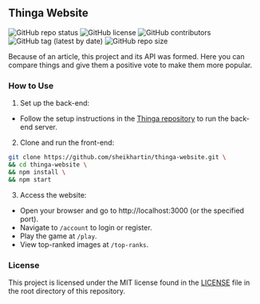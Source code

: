 ## Thinga Website

![GitHub repo status](https://img.shields.io/badge/status-active-green?style=flat)
![GitHub license](https://img.shields.io/github/license/sheikhartin/thinga-website)
![GitHub contributors](https://img.shields.io/github/contributors/sheikhartin/thinga-website)
![GitHub tag (latest by date)](https://img.shields.io/github/v/tag/sheikhartin/thinga-website)
![GitHub repo size](https://img.shields.io/github/repo-size/sheikhartin/thinga-website)

Because of an article, this project and its API was formed. Here you can compare things and give them a positive vote to make them more popular.

### How to Use

1. Set up the back-end:

- Follow the setup instructions in the [Thinga repository](https://github.com/sheikhartin/thinga) to run the back-end server.

2. Clone and run the front-end:

```bash
git clone https://github.com/sheikhartin/thinga-website.git \
&& cd thinga-website \
&& npm install \
&& npm start
```

3. Access the website:

- Open your browser and go to http://localhost:3000 (or the specified port).
- Navigate to `/account` to login or register.
- Play the game at `/play`.
- View top-ranked images at `/top-ranks`.

### License

This project is licensed under the MIT license found in the [LICENSE](LICENSE) file in the root directory of this repository.
